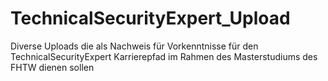 # TechnicalSecurityExpert_Upload
Diverse Uploads die als Nachweis für Vorkenntnisse für den TechnicalSecurityExpert Karrierepfad im Rahmen des Masterstudiums des FHTW dienen sollen
